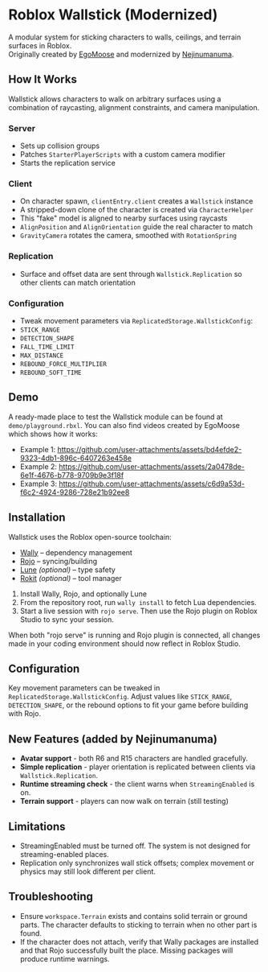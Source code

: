 # Roblox Wallstick (Modernized)
A modular system for sticking characters to walls, ceilings, and terrain surfaces in Roblox.  
Originally created by [EgoMoose](https://github.com/EgoMoose) and modernized by [Nejinumanuma](https://github.com/ElijahLuis).

## How It Works
Wallstick allows characters to walk on arbitrary surfaces using a combination of raycasting, alignment constraints, and camera manipulation.

### Server
- Sets up collision groups
- Patches `StarterPlayerScripts` with a custom camera modifier
- Starts the replication service

### Client
- On character spawn, `clientEntry.client` creates a `Wallstick` instance
- A stripped-down clone of the character is created via `CharacterHelper`
- This "fake" model is aligned to nearby surfaces using raycasts
- `AlignPosition` and `AlignOrientation` guide the real character to match
- `GravityCamera` rotates the camera, smoothed with `RotationSpring`

### Replication
- Surface and offset data are sent through `Wallstick.Replication` so other clients can match orientation

### Configuration
- Tweak movement parameters via `ReplicatedStorage.WallstickConfig`:
- `STICK_RANGE`
- `DETECTION_SHAPE`
- `FALL_TIME_LIMIT`
- `MAX_DISTANCE`
- `REBOUND_FORCE_MULTIPLIER`
- `REBOUND_SOFT_TIME`

## Demo
A ready-made place to test the Wallstick module can be found at `demo/playground.rbxl`. 
You can also find videos created by EgoMoose which shows how it works:
- Example 1: https://github.com/user-attachments/assets/bd4efde2-9323-4db1-896c-6407263e458e
- Example 2: https://github.com/user-attachments/assets/2a0478de-6e1f-4676-b778-9709b9e3f18f
- Example 3: https://github.com/user-attachments/assets/c6d9a53d-f6c2-4924-9286-728e21b92ee8

## Installation
Wallstick uses the Roblox open-source toolchain:

- [Wally](https://github.com/UpliftGames/wally) – dependency management  
- [Rojo](https://rojo.space) – syncing/building  
- [Lune](https://lune-lang.org) *(optional)* – type safety  
- [Rokit](https://github.com/LPGhatguy/rokit) *(optional)* – tool manager

1. Install Wally, Rojo, and optionally Lune
2. From the repository root, run `wally install` to fetch Lua dependencies. 
3. Start a live session with `rojo serve`. Then use the Rojo plugin on Roblox Studio to sync your session. 

When both "rojo serve" is running and Rojo plugin is connected, all changes made in your coding environment should now reflect in Roblox Studio. 

## Configuration
Key movement parameters can be tweaked in `ReplicatedStorage.WallstickConfig`.
Adjust values like `STICK_RANGE`, `DETECTION_SHAPE`, or the rebound options to fit your game before building with Rojo.

## New Features (added by Nejinumanuma)
* **Avatar support** - both R6 and R15 characters are handled gracefully.
* **Simple replication** - player orientation is replicated between clients via `Wallstick.Replication`.
* **Runtime streaming check** - the client warns when `StreamingEnabled` is on.
* **Terrain support** - players can now walk on terrain (still testing)

## Limitations
* StreamingEnabled must be turned off. The system is not designed for streaming-enabled places.
* Replication only synchronizes wall stick offsets; complex movement or physics may still look different per client.

## Troubleshooting
* Ensure `workspace.Terrain` exists and contains solid terrain or ground parts. The character defaults to sticking to terrain when no other part is found.
* If the character does not attach, verify that Wally packages are installed and that Rojo successfully built the place. Missing packages will produce runtime warnings.

